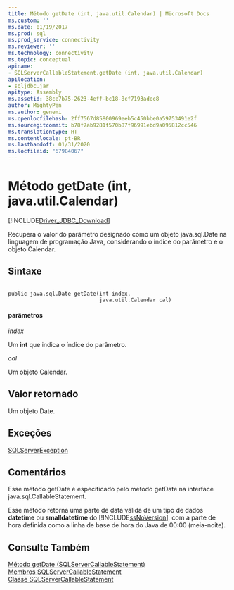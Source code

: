 ```yaml
---
title: Método getDate (int, java.util.Calendar) | Microsoft Docs
ms.custom: ''
ms.date: 01/19/2017
ms.prod: sql
ms.prod_service: connectivity
ms.reviewer: ''
ms.technology: connectivity
ms.topic: conceptual
apiname:
- SQLServerCallableStatement.getDate (int, java.util.Calendar)
apilocation:
- sqljdbc.jar
apitype: Assembly
ms.assetid: 38ce7b75-2623-4eff-bc18-8cf7193adec8
author: MightyPen
ms.author: genemi
ms.openlocfilehash: 2ff7567d85800969eeb5c450bbe0a59753491e2f
ms.sourcegitcommit: b78f7ab9281f570b87f96991ebd9a095812cc546
ms.translationtype: HT
ms.contentlocale: pt-BR
ms.lasthandoff: 01/31/2020
ms.locfileid: "67984067"
---
```

# <a name="getdate-method-int-javautilcalendar"></a>Método getDate (int, java.util.Calendar)
[!INCLUDE[Driver_JDBC_Download](../../../includes/driver_jdbc_download.md)]

  Recupera o valor do parâmetro designado como um objeto java.sql.Date na linguagem de programação Java, considerando o índice do parâmetro e o objeto Calendar.  
  
## <a name="syntax"></a>Sintaxe  
  
```  
  
public java.sql.Date getDate(int index,  
                             java.util.Calendar cal)  
```  
  
#### <a name="parameters"></a>parâmetros  
 *index*  
  
 Um **int** que indica o índice do parâmetro.  
  
 *cal*  
  
 Um objeto Calendar.  
  
## <a name="return-value"></a>Valor retornado  
 Um objeto Date.  
  
## <a name="exceptions"></a>Exceções  
 [SQLServerException](../../../connect/jdbc/reference/sqlserverexception-class.md)  
  
## <a name="remarks"></a>Comentários  
 Esse método getDate é especificado pelo método getDate na interface java.sql.CallableStatement.  
  
 Esse método retorna uma parte de data válida de um tipo de dados **datetime** ou **smalldatetime** do [!INCLUDE[ssNoVersion](../../../includes/ssnoversion-md.md)], com a parte de hora definida como a linha de base de hora do Java de 00:00 (meia-noite).  
  
## <a name="see-also"></a>Consulte Também  
 [Método getDate &#40;SQLServerCallableStatement&#41;](../../../connect/jdbc/reference/getdate-method-sqlservercallablestatement.md)   
 [Membros SQLServerCallableStatement](../../../connect/jdbc/reference/sqlservercallablestatement-members.md)   
 [Classe SQLServerCallableStatement](../../../connect/jdbc/reference/sqlservercallablestatement-class.md)  
  
  
